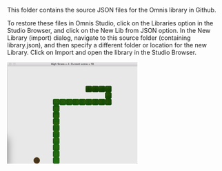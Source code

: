 This folder contains the source JSON files for the Omnis library in Github.

To restore these files in Omnis Studio, click on the Libraries option in the Studio Browser, and click on the New Lib from JSON option. In the New Library (import) dialog, navigate to this source folder (containing library.json), and then specify a different folder or location for the new Library. Click on Import and open the library in the Studio Browser.

<img src="omnisnake.png" width="60%" height="60%" />
